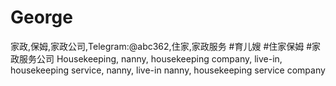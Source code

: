 # George
家政,保姆,家政公司,Telegram:@abc362,住家,家政服务 #育儿嫂 #住家保姆 #家政服务公司 Housekeeping, nanny, housekeeping company, live-in, housekeeping service, nanny, live-in nanny, housekeeping service company
